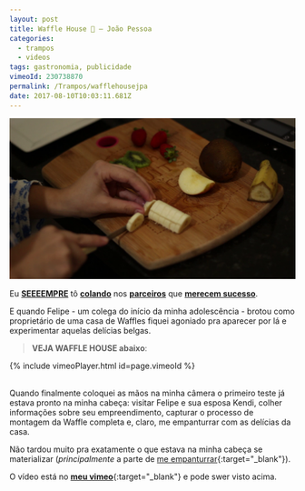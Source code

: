 ```yaml
---
layout: post
title: Waffle House 🥝 — João Pessoa
categories:
  - trampos
  - videos
tags: gastronomia, publicidade
vimeoId: 230738870
permalink: /Trampos/wafflehousejpa
date: 2017-08-10T10:03:11.681Z
---
```

![imagem da preparação da waffle, com kendi cortando kiwis, morangos, maçãs e bananas](/images/uploads/1_ow0u1j3qfdjglctmdrj38g.png)

Eu [**SEEEEMPRE**](/Trampos/LugarSemDirecao-LosCabrasGigantes) tô [**colando**](/Trampos/VentoVendaval-FloresBaldias) nos [**parceiros**](/Trampos/ZeSilvaAbelhaAbelhinha) que [**merecem sucesso**](/Fotos/Vieira-RED-BULL).

E quando Felipe - um colega do início da minha adolescência - brotou como proprietário de uma casa de Waffles fiquei agoniado pra aparecer por lá e experimentar aquelas delícias belgas.

> **VEJA WAFFLE HOUSE abaixo**:

{% include vimeoPlayer.html id=page.vimeoId %}

<br/>
Quando finalmente coloquei as mãos na minha câmera o primeiro teste já estava pronto na minha cabeça: visitar Felipe e sua esposa Kendi, colher informações sobre seu empreendimento, capturar o processo de montagem da Waffle completa e, claro, me empanturrar com as delícias da casa.

Não tardou muito pra exatamente o que estava na minha cabeça se materializar (*principalmente* a parte de [me empanturrar](https://i.imgur.com/DuKXCZL.png){:target="_blank"}).

O vídeo está no [**meu vimeo**](https://vimeo.com/laureanoeu){:target="_blank"} e pode swer visto acima.
